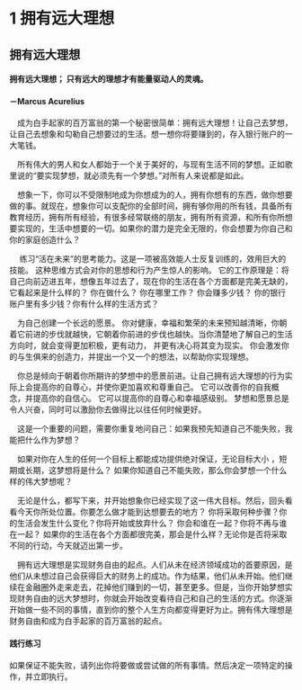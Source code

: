 # 1 拥有远大理想

## 拥有远大理想

#### 拥有远大理想； 只有远大的理想才有能量驱动人的灵魂。

#### －Marcus Acurelius ​ 

　成为白手起家的百万富翁的第一个秘密很简单：拥有远大理想！让自己去梦想，让自己去想象和勾勒自己想要过的生活。想一想你将要赚到的，存入银行账户的一大笔钱。 ​ 

　所有伟大的男人和女人都始于一个关于美好的，与现有生活不同的梦想。正如歌里说的“要实现梦想，就必须先有一个梦想。”对所有人来说都是如此。 ​ 

　想象一下，你可以不受限制地成为你想成为的人，拥有你想有的东西，做你想要做的事。就现在，想象你可以支配你的全部时间，拥有够你用的所有钱，具备所有教育经历，拥有所有经验，有很多经常联络的朋友，拥有所有资源，和所有你所想要实现的，生活中想要的一切。如果你的潜力是完全无限的，你会想要为你自己和你的家庭创造什么？ ​

　 练习“活在未来”的思考能力。这是一项被高效能人士反复训练的，效用巨大的技能。 这种思维方式会对你的思想和行为产生惊人的影响。 它的工作原理是：将自己向前迈进五年，想像五年过去了，现在你的生活在各个方面都是完美无缺的，它看起来是什么样的？ 你在做什么？ 你在哪里工作？ 你会赚多少钱？ 你的银行账户里有多少钱？你有什么样的生活方式？ ​ 

　为自己创建一个长远的愿景。 你对健康，幸福和繁荣的未来预知越清晰，你朝着它前进的步伐就越快，它朝着你前进的步伐也越快。当你清楚地了解自己的生活方向时，就会变得更加积极，更有动力， 并更有决心将其变为现实。 你会激发你的与生俱来的创造力，并提出一个又一个的想法，以帮助你实现理想。 ​ 

　你总是倾向于朝着你所期许的梦想中的愿景前进。让自己拥有远大理想的行为实际上会提高你的自尊心，并使你更加喜欢和尊重自己。 它可以改善你的自我概念，并提高你的自信心。 它可以提高你的自尊心和幸福感级别。 梦想和愿景总是令人兴奋，同时可以激励你去做得比以往任何时候更好。 ​ 

　这是一个重要的问题，需要你重复地问自己：如果我预先知道自己不能失败，我能把什么作为梦想？ ​ 

　如果对你在人生的任何一个目标上都能成功提供绝对保证，无论目标大小 ，短期或长期，这梦想将是什么？ 如果你知道自己不能失败，那么你会梦想一个什么样的伟大梦想呢？ ​ 

　无论是什么，都写下来，并开始想象你已经实现了这一伟大目标。然后，回头看看今天你所处位置。你要怎么做才能到达想要去的地方？ 你将采取何种步骤？你的生活会发生什么变化？你将开始或放弃什么？ 你会和谁在一起？你将不再与谁在一起？ 如果你的生活在各个方面都很完美，那会是什么样？无论你是否将采取不同的行动，今天就迈出第一步。 ​ 

　拥有远大理想是实现财务自由的起点。人们从未在经济领域成功的首要原因，是他们从未想过自己会获得巨大的财务上的成功。作为结果，他们从未开始。他们继续在金融圈外走来走去，花掉他们赚到的一切，甚至更多。但是，当你开始梦想实现财务自由的远大梦想时，你就会开始改变看待自己和自己的生活的方式。你逐渐开始做一些不同的事情，直到你的整个人生方向都变得更好为止。拥有伟大理想是财务自由和成为白手起家的百万富翁的起点。

#### 

#### 践行练习

如果保证不能失败，请列出你将要做或尝试做的所有事情。然后决定一项特定的操作，并立即执行。

